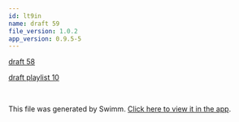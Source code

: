 ```yaml
---
id: lt9in
name: draft 59
file_version: 1.0.2
app_version: 0.9.5-5
---
```


[draft 58](draft-58.7tz7p.sw.md)




[draft playlist 10](draft-playlist-10.z2v7z.pl.sw.md)





<br/>

This file was generated by Swimm. [Click here to view it in the app](http://localhost:5000/repos/Z2l0aHViJTNBJTNBYXplcm90aGNvcmUtd290bGslM0ElM0FtYW96U3dpbW0=/docs/lt9in).